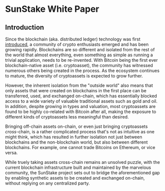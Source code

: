 # SunStake White Paper

## Introduction

Since the blockchain (aka. distributed ledger) technology was first [introduced](https://bitcoin.org/bitcoin.pdf), a community of crypto enthusiasts emerged and has been growing rapidly. Blockchains are so different and isolated from the rest of the world that almost everything, even something as simple as running a trivial application, needs to be re-invented. With Bitcoin being the first ever blockchain-native asset (i.e. cryptoasset), the community has witnessed numerous others being created in the process. As the ecosystem continues to mature, the diversity of cryptoassets is expected to grow further.

However, the inherent isolation from the "outside world" also means that only assets that were created on blockchains in the first place can be transferred, used, and exchanged on-chain, which has essentially blocked access to a wide variety of valuable traditional assets such as gold and oil. In addition, despite growing in types and valuation, most cryptoassets are found to be highly co-related with Bitcoin after all, making the exposure to different kinds of cryptoassets less meaningful than desired.

Bringing off-chain assets on-chain, or even just bringing cryptoassets _cross_-chain, is a rather complicated process that's not as intuitive as one might think, which has resulted in further isolation not just between blockchains and the non-blockchain world, but also between different blockchains. For example, one cannot trade Bitcoins on Ethereum, or vice versa.

While truely taking assets cross-chain remains an unsolved puzzle, with the current blockchain infrastructure built and maintained by the marvelous community, the SunStake project sets out to bridge the aforementioned gap by enabling synthetic assets to be created and exchanged on-chain, without replying on any centralized party.
